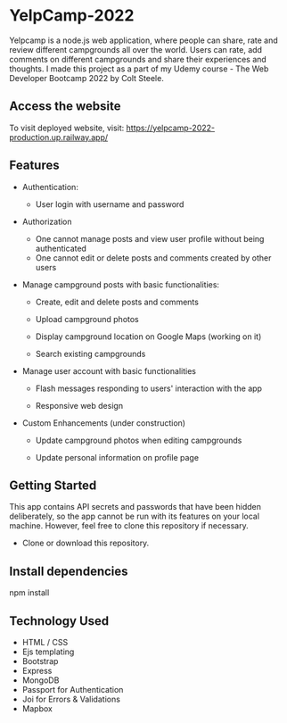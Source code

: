 # YelpCamp-2022
Yelpcamp is a node.js web application, where people can share, rate and review different campgrounds all over the world. Users can rate, add comments on different campgrounds and share their experiences and thoughts.
I made this project as a part of my Udemy course - The Web Developer Bootcamp 2022 by Colt Steele.


## Access the website
To visit deployed website, visit: https://yelpcamp-2022-production.up.railway.app/ 

## Features
* Authentication:
  - User login with username and password

* Authorization
  - One cannot manage posts and view user profile without being authenticated
  - One cannot edit or delete posts and comments created by other users

* Manage campground posts with basic functionalities:

  - Create, edit and delete posts and comments

  - Upload campground photos

  - Display campground location on Google Maps (working on it)

  - Search existing campgrounds

* Manage user account with basic functionalities

  - Flash messages responding to users' interaction with the app

  - Responsive web design

* Custom Enhancements (under construction)
  - Update campground photos when editing campgrounds

  - Update personal information on profile page

## Getting Started
This app contains API secrets and passwords that have been hidden deliberately, so the app cannot be run with its features on your local machine. However, feel free to clone this repository if necessary.

* Clone or download this repository.

## Install dependencies
npm install


## Technology Used 
  - HTML / CSS
  - Ejs templating
  - Bootstrap
  - Express
  - MongoDB
  - Passport for Authentication
  - Joi for Errors & Validations
  - Mapbox

